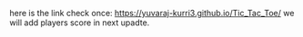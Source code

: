 here is the link check once: https://yuvaraj-kurri3.github.io/Tic_Tac_Toe/
we will add players score in next upadte.
